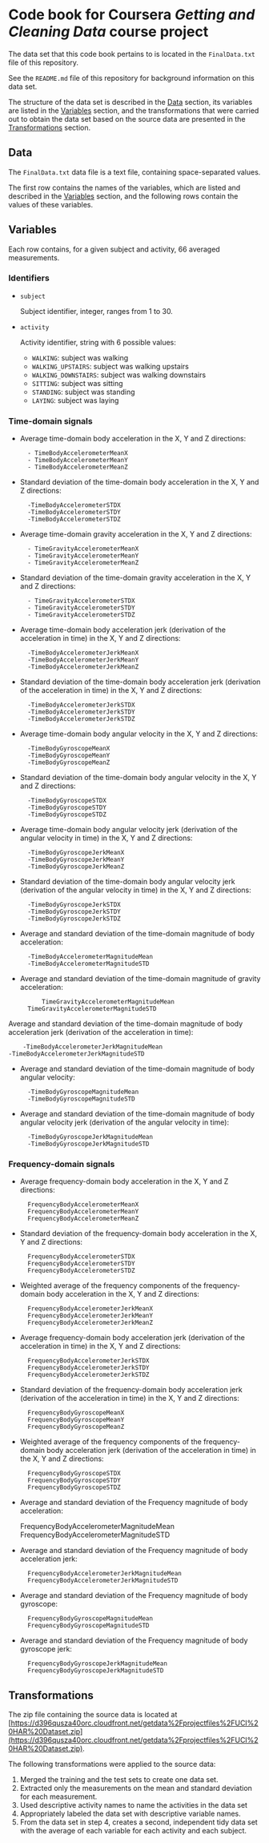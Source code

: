 # Code book for Coursera *Getting and Cleaning Data* course project

The data set that this code book pertains to is located in the `FinalData.txt` file of this repository.

See the `README.md` file of this repository for background information on this data set.

The structure of the data set is described in the [Data](#data) section, its variables are listed in the [Variables](#variables) section, and the transformations that were carried out to obtain the data set based on the source data are presented in the [Transformations](#transformations) section.

## Data <a name=data></a>

The `FinalData.txt` data file is a text file, containing space-separated values.

The first row contains the names of the variables, which are listed and described in the [Variables](#variables) section, and the following rows contain the values of these variables. 

## Variables <a name=variables></a>

Each row contains, for a given subject and activity, 66 averaged measurements.

### Identifiers <a name=identifiers></a>

- `subject`

	Subject identifier, integer, ranges from 1 to 30.

- `activity`

	Activity identifier, string with 6 possible values: 
	- `WALKING`: subject was walking
	- `WALKING_UPSTAIRS`: subject was walking upstairs
	- `WALKING_DOWNSTAIRS`: subject was walking downstairs
	- `SITTING`: subject was sitting
	- `STANDING`: subject was standing
	- `LAYING`: subject was laying

### Time-domain signals

- Average time-domain body acceleration in the X, Y and Z directions:

        - TimeBodyAccelerometerMeanX
        - TimeBodyAccelerometerMeanY 
        - TimeBodyAccelerometerMeanZ 

- Standard deviation of the time-domain body acceleration in the X, Y and Z directions:

        -TimeBodyAccelerometerSTDX
        -TimeBodyAccelerometerSTDY 
        -TimeBodyAccelerometerSTDZ 

- Average time-domain gravity acceleration in the X, Y and Z directions:

        - TimeGravityAccelerometerMeanX 
        - TimeGravityAccelerometerMeanY 
        - TimeGravityAccelerometerMeanZ
        
- Standard deviation of the time-domain gravity acceleration in the X, Y and Z directions:

        - TimeGravityAccelerometerSTDX 
        - TimeGravityAccelerometerSTDY 
        - TimeGravityAccelerometerSTDZ 

- Average time-domain body acceleration jerk (derivation of the acceleration in time) in the X, Y and Z directions:

        -TimeBodyAccelerometerJerkMeanX 
        -TimeBodyAccelerometerJerkMeanY 
        -TimeBodyAccelerometerJerkMeanZ 

- Standard deviation of the time-domain body acceleration jerk (derivation of the acceleration in time) in the X, Y and Z directions:

        -TimeBodyAccelerometerJerkSTDX 
        -TimeBodyAccelerometerJerkSTDY 
        -TimeBodyAccelerometerJerkSTDZ 

- Average time-domain body angular velocity in the X, Y and Z directions:

        -TimeBodyGyroscopeMeanX 
        -TimeBodyGyroscopeMeanY 
        -TimeBodyGyroscopeMeanZ 

- Standard deviation of the time-domain body angular velocity in the X, Y and Z directions:

        -TimeBodyGyroscopeSTDX 
        -TimeBodyGyroscopeSTDY 
        -TimeBodyGyroscopeSTDZ 

- Average time-domain body angular velocity jerk (derivation of the angular velocity in time) in the X, Y and Z directions:

        -TimeBodyGyroscopeJerkMeanX 
        -TimeBodyGyroscopeJerkMeanY 
        -TimeBodyGyroscopeJerkMeanZ 

- Standard deviation of the time-domain body angular velocity jerk (derivation of the angular velocity in time) in the X, Y and Z directions:

        -TimeBodyGyroscopeJerkSTDX 
        -TimeBodyGyroscopeJerkSTDY 
        -TimeBodyGyroscopeJerkSTDZ 

- Average and standard deviation of the time-domain magnitude of body acceleration:

        -TimeBodyAccelerometerMagnitudeMean 
        -TimeBodyAccelerometerMagnitudeSTD 

- Average and standard deviation of the time-domain magnitude of gravity acceleration:

       		TimeGravityAccelerometerMagnitudeMean 
		TimeGravityAccelerometerMagnitudeSTD 
        
Average and standard deviation of the time-domain magnitude of body acceleration jerk (derivation of the acceleration in time):

        -TimeBodyAccelerometerJerkMagnitudeMean                                  
	-TimeBodyAccelerometerJerkMagnitudeSTD 

- Average and standard deviation of the time-domain magnitude of body angular velocity:

        -TimeBodyGyroscopeMagnitudeMean 
        -TimeBodyGyroscopeMagnitudeSTD 

- Average and standard deviation of the time-domain magnitude of body angular velocity jerk (derivation of the angular velocity in time):

        -TimeBodyGyroscopeJerkMagnitudeMean 
        -TimeBodyGyroscopeJerkMagnitudeSTD 

### Frequency-domain signals

- Average frequency-domain body acceleration in the X, Y and Z directions:

        FrequencyBodyAccelerometerMeanX 
        FrequencyBodyAccelerometerMeanY 
        FrequencyBodyAccelerometerMeanZ 

- Standard deviation of the frequency-domain body acceleration in the X, Y and Z directions:

        FrequencyBodyAccelerometerSTDX 
        FrequencyBodyAccelerometerSTDY 
        FrequencyBodyAccelerometerSTDZ 

- Weighted average of the frequency components of the frequency-domain body acceleration in the X, Y and Z directions:

        FrequencyBodyAccelerometerJerkMeanX 
        FrequencyBodyAccelerometerJerkMeanY 
        FrequencyBodyAccelerometerJerkMeanZ 

- Average frequency-domain body acceleration jerk (derivation of the acceleration in time) in the X, Y and Z directions:

        FrequencyBodyAccelerometerJerkSTDX 
        FrequencyBodyAccelerometerJerkSTDY 
        FrequencyBodyAccelerometerJerkSTDZ 

- Standard deviation of the frequency-domain body acceleration jerk (derivation of the acceleration in time) in the X, Y and Z directions:

        FrequencyBodyGyroscopeMeanX 
        FrequencyBodyGyroscopeMeanY 
        FrequencyBodyGyroscopeMeanZ 

- Weighted average of the frequency components of the frequency-domain body acceleration jerk (derivation of the acceleration in time) in the X, Y and Z directions:

        FrequencyBodyGyroscopeSTDX 
        FrequencyBodyGyroscopeSTDY 
        FrequencyBodyGyroscopeSTDZ 

- Average and standard deviation of the Frequency magnitude of body acceleration:

	FrequencyBodyAccelerometerMagnitudeMean
	FrequencyBodyAccelerometerMagnitudeSTD 

- Average and standard deviation of the Frequency magnitude of body acceleration jerk:

        FrequencyBodyAccelerometerJerkMagnitudeMean 
        FrequencyBodyAccelerometerJerkMagnitudeSTD 

- Average and standard deviation of the Frequency magnitude of body gyroscope:

        FrequencyBodyGyroscopeMagnitudeMean 
        FrequencyBodyGyroscopeMagnitudeSTD 

- Average and standard deviation of the Frequency magnitude of body gyroscope jerk:

        FrequencyBodyGyroscopeJerkMagnitudeMean
		FrequencyBodyGyroscopeJerkMagnitudeSTD

## Transformations <a name=transformations></a>

The zip file containing the source data is located at [https://d396qusza40orc.cloudfront.net/getdata%2Fprojectfiles%2FUCI%20HAR%20Dataset.zip](https://d396qusza40orc.cloudfront.net/getdata%2Fprojectfiles%2FUCI%20HAR%20Dataset.zip).

The following transformations were applied to the source data:

1. Merged the training and the test sets to create one data set.
2. Extracted only the measurements on the mean and standard deviation for each measurement.
3. Used descriptive activity names to name the activities in the data set
4. Appropriately labeled the data set with descriptive variable names.
5. From the data set in step 4, creates a second, independent tidy data set with the average of each variable for each activity and each subject.

